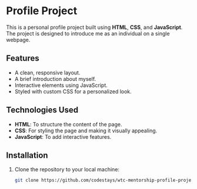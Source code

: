 # Profile Project

This is a personal profile project built using **HTML**, **CSS**, and **JavaScript**. The project is designed to introduce me as an individual on a single webpage.

## Features

- A clean, responsive layout.
- A brief introduction about myself.
- Interactive elements using JavaScript.
- Styled with custom CSS for a personalized look.

## Technologies Used

- **HTML**: To structure the content of the page.
- **CSS**: For styling the page and making it visually appealing.
- **JavaScript**: To add interactive features.

## Installation

1. Clone the repository to your local machine:
   ```bash
   git clone https://github.com/codestays/wtc-mentorship-profile-project.git

